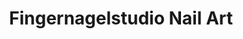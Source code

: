 ---
title: "Fingernagelstudio Nail Art"
url: /ibbenbueren/fingernagelstudio-nail-art/
shop: Kosmetik
---